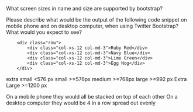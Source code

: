 What screen sizes in name and size are supported by bootstrap?

Please describe what would be the output of the following code snippet on mobile phone and on desktop computer, when using Twitter Bootstrap?  What would you expect to see?

```
    <div class="row">
        <div class="col-xs-12 col-md-3">Ruby Red</div>
        <div class="col-xs-12 col-md-3">Navy Blue</div>
        <div class="col-xs-12 col-md-3">Lime Green</div>
        <div class="col-xs-12 col-md-3">Egg Nog</div>
    </div>
```


extra small <576 px 
small >=576px
medium >=768px
large >=992 px
Extra Large >=1200 px

On a mobile phone they would all be stacked on top of each other
On a desktop computer they would be 4 in a row spread out evenly